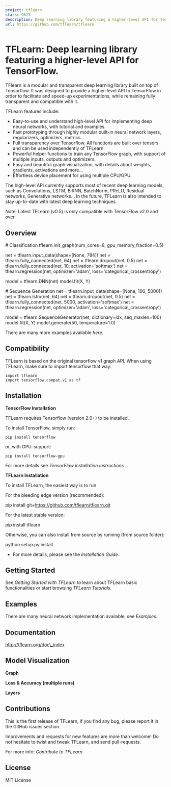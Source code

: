 ```yaml
---
project: tflearn
stars: 9623
description: Deep learning library featuring a higher-level API for TensorFlow.
url: https://github.com/tflearn/tflearn
---
```


TFLearn: Deep learning library featuring a higher-level API for TensorFlow.
===========================================================================

TFlearn is a modular and transparent deep learning library built on top of Tensorflow. It was designed to provide a higher-level API to TensorFlow in order to facilitate and speed-up experimentations, while remaining fully transparent and compatible with it.

TFLearn features include:

-   Easy-to-use and understand high-level API for implementing deep neural networks, with tutorial and examples.
-   Fast prototyping through highly modular built-in neural network layers, regularizers, optimizers, metrics...
-   Full transparency over Tensorflow. All functions are built over tensors and can be used independently of TFLearn.
-   Powerful helper functions to train any TensorFlow graph, with support of multiple inputs, outputs and optimizers.
-   Easy and beautiful graph visualization, with details about weights, gradients, activations and more...
-   Effortless device placement for using multiple CPU/GPU.

The high-level API currently supports most of recent deep learning models, such as Convolutions, LSTM, BiRNN, BatchNorm, PReLU, Residual networks, Generative networks... In the future, TFLearn is also intended to stay up-to-date with latest deep learning techniques.

Note: Latest TFLearn (v0.5) is only compatible with TensorFlow v2.0 and over.

Overview
--------

\# Classification
tflearn.init\_graph(num\_cores\=8, gpu\_memory\_fraction\=0.5)

net \= tflearn.input\_data(shape\=\[None, 784\])
net \= tflearn.fully\_connected(net, 64)
net \= tflearn.dropout(net, 0.5)
net \= tflearn.fully\_connected(net, 10, activation\='softmax')
net \= tflearn.regression(net, optimizer\='adam', loss\='categorical\_crossentropy')

model \= tflearn.DNN(net)
model.fit(X, Y)

\# Sequence Generation
net \= tflearn.input\_data(shape\=\[None, 100, 5000\])
net \= tflearn.lstm(net, 64)
net \= tflearn.dropout(net, 0.5)
net \= tflearn.fully\_connected(net, 5000, activation\='softmax')
net \= tflearn.regression(net, optimizer\='adam', loss\='categorical\_crossentropy')

model \= tflearn.SequenceGenerator(net, dictionary\=idx, seq\_maxlen\=100)
model.fit(X, Y)
model.generate(50, temperature\=1.0)

There are many more examples available _here_.

Compatibility
-------------

TFLearn is based on the original tensorflow v1 graph API. When using TFLearn, make sure to import tensorflow that way:

```
import tflearn
import tensorflow.compat.v1 as tf
```

Installation
------------

**TensorFlow Installation**

TFLearn requires Tensorflow (version 2.0+) to be installed.

To install TensorFlow, simply run:

```
pip install tensorflow
```

or, with GPU-support:

```
pip install tensorflow-gpu
```

For more details see _TensorFlow installation instructions_

**TFLearn Installation**

To install TFLearn, the easiest way is to run

For the bleeding edge version (recommended):

pip install git+https://github.com/tflearn/tflearn.git

For the latest stable version:

pip install tflearn

Otherwise, you can also install from source by running (from source folder):

python setup.py install

-   For more details, please see the _Installation Guide_.

Getting Started
---------------

See _Getting Started with TFLearn_ to learn about TFLearn basic functionalities or start browsing _TFLearn Tutorials_.

Examples
--------

There are many neural network implementation available, see _Examples_.

Documentation
-------------

http://tflearn.org/doc\_index

Model Visualization
-------------------

**Graph**

**Loss & Accuracy (multiple runs)**

**Layers**

Contributions
-------------

This is the first release of TFLearn, if you find any bug, please report it in the GitHub issues section.

Improvements and requests for new features are more than welcome! Do not hesitate to twist and tweak TFLearn, and send pull-requests.

For more info: _Contribute to TFLearn_.

License
-------

MIT License
